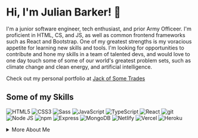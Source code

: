 # Hi, I'm Julian Barker! 👋

I'm a junior software engineer, tech enthusiast, and prior Army Officeer. I'm proficient in HTML, CS, and JS, as well as common frontend frameworks such as React and Bootstrap. One of my greatest strengths is my voracious appetite for learning new skills and tools. I'm looking for opportunities to contribute and hone my skills in a team of talented devs, and would love to one day touch some of some of our world's greatest problem sets, such as climate change and clean energy, and artificial intelligence.

Check out my personal portfolio at [Jack of Some Trades](https://julianbarker.dev)

## Some of my Skills
<p>
  <img alt="HTML5" src="https://img.shields.io/badge/-HTML5-430098?style=flat-square&logo=html5&logoColor=white" />
  <img alt="CSS3" src="https://img.shields.io/badge/-CSS3-CC6699?style=flat-square&logo=css3&logoColor=white" />
  <img alt="Sass" src="https://img.shields.io/badge/-Sass-CC6699?style=flat-square&logo=sass&logoColor=white" />
  <img alt="JavaScript" src="https://img.shields.io/badge/-JavaScript-45b8d8?style=flat-square&logo=javascript&logoColor=white" />
  <img alt="TypeScript" src="https://img.shields.io/badge/-TypeScript-45b8d8?style=flat-square&logo=typescript&logoColor=white" />
  <img alt="React" src="https://img.shields.io/badge/-React-45b8d8?style=flat-square&logo=react&logoColor=white" />
  <img alt="git" src="https://img.shields.io/badge/-Git-F05032?style=flat-square&logo=git&logoColor=white" />
  <img alt="Node JS" src="https://img.shields.io/badge/-Nodejs-43853d?style=flat-square&logo=Node.js&logoColor=white" />
  <img alt="npm" src="https://img.shields.io/badge/-NPM-CB3837?style=flat-square&logo=npm&logoColor=white" />
  <img alt="Express" src="https://img.shields.io/badge/-Express-FB542B?style=flat-square&logo=express&logoColor=white" /> 
  <img alt="MongoDB" src="https://img.shields.io/badge/-MongoDB-13aa52?style=flat-square&logo=mongodb&logoColor=white" />
  <img alt="Netlify" src="https://img.shields.io/badge/-Netlify-430098?style=flat-square&logo=netlify&logoColor=white" />
  <img alt="Vercel" src="https://img.shields.io/badge/-Vercel-430098?style=flat-square&logo=vercel&logoColor=white" />
  <img alt="Heroku" src="https://img.shields.io/badge/-Heroku-430098?style=flat-square&logo=heroku&logoColor=white" />
  
</p>

<details>
<summary>More About Me</summary>

I grew up in southwest Connecticut with my parents and brother. I was always interested in technology and science, but never broke into the self-taught coder life in my youth. After high school, I attended the United States Military Academy, through which I commissioned in 2016 as an Infantry Officer in the US Army, also earning my Bachelors of Science in electrical engineering. I graduated the US Army Ranger School in 2017 and spent the following 5 years in various leadership roles that taught me a lot about leading teams of people, managing valuable resources, and budgeting the most precious commodity of all: time. 

In my free time, I love to be outdoors, and have recently taken to hunting. Though it's something that never interested me until recently, I've found it fosters a deep connection with nature and the wilderness, while also engaging me both mentally and physically. I also love to surf, SCUBA dive, climb, hike, camp, and more.

  </details>




<!---
julian-barker/julian-barker is a ✨ special ✨ repository because its `README.md` (this file) appears on your GitHub profile.
You can click the Preview link to take a look at your changes.
--->
